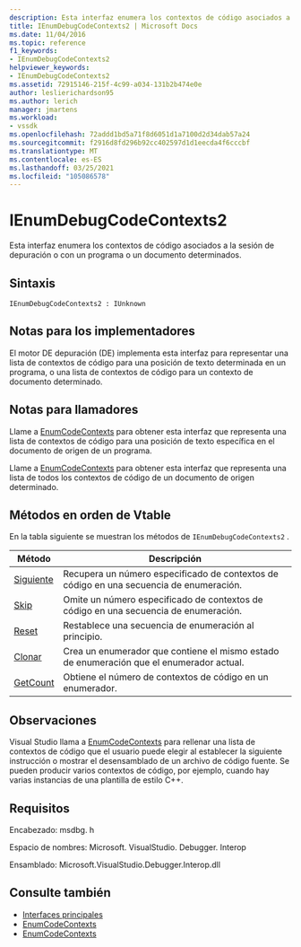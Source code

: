 ```yaml
---
description: Esta interfaz enumera los contextos de código asociados a la sesión de depuración o con un programa o un documento determinados.
title: IEnumDebugCodeContexts2 | Microsoft Docs
ms.date: 11/04/2016
ms.topic: reference
f1_keywords:
- IEnumDebugCodeContexts2
helpviewer_keywords:
- IEnumDebugCodeContexts2
ms.assetid: 72915146-215f-4c99-a034-131b2b474e0e
author: leslierichardson95
ms.author: lerich
manager: jmartens
ms.workload:
- vssdk
ms.openlocfilehash: 72addd1bd5a71f8d6051d1a7100d2d34dab57a24
ms.sourcegitcommit: f2916d8fd296b92cc402597d1d1eecda4f6cccbf
ms.translationtype: MT
ms.contentlocale: es-ES
ms.lasthandoff: 03/25/2021
ms.locfileid: "105086578"
---
```

# <a name="ienumdebugcodecontexts2"></a>IEnumDebugCodeContexts2
Esta interfaz enumera los contextos de código asociados a la sesión de depuración o con un programa o un documento determinados.

## <a name="syntax"></a>Sintaxis

```
IEnumDebugCodeContexts2 : IUnknown
```

## <a name="notes-for-implementers"></a>Notas para los implementadores
 El motor DE depuración (DE) implementa esta interfaz para representar una lista de contextos de código para una posición de texto determinada en un programa, o una lista de contextos de código para un contexto de documento determinado.

## <a name="notes-for-callers"></a>Notas para llamadores
 Llame a [EnumCodeContexts](../../../extensibility/debugger/reference/idebugprogram2-enumcodecontexts.md) para obtener esta interfaz que representa una lista de contextos de código para una posición de texto específica en el documento de origen de un programa.

 Llame a [EnumCodeContexts](../../../extensibility/debugger/reference/idebugdocumentcontext2-enumcodecontexts.md) para obtener esta interfaz que representa una lista de todos los contextos de código de un documento de origen determinado.

## <a name="methods-in-vtable-order"></a>Métodos en orden de Vtable
 En la tabla siguiente se muestran los métodos de `IEnumDebugCodeContexts2` .

|Método|Descripción|
|------------|-----------------|
|[Siguiente](../../../extensibility/debugger/reference/ienumdebugcodecontexts2-next.md)|Recupera un número especificado de contextos de código en una secuencia de enumeración.|
|[Skip](../../../extensibility/debugger/reference/ienumdebugcodecontexts2-skip.md)|Omite un número especificado de contextos de código en una secuencia de enumeración.|
|[Reset](../../../extensibility/debugger/reference/ienumdebugcodecontexts2-reset.md)|Restablece una secuencia de enumeración al principio.|
|[Clonar](../../../extensibility/debugger/reference/ienumdebugcodecontexts2-clone.md)|Crea un enumerador que contiene el mismo estado de enumeración que el enumerador actual.|
|[GetCount](../../../extensibility/debugger/reference/ienumdebugcodecontexts2-getcount.md)|Obtiene el número de contextos de código en un enumerador.|

## <a name="remarks"></a>Observaciones
 Visual Studio llama a [EnumCodeContexts](../../../extensibility/debugger/reference/idebugprogram2-enumcodecontexts.md) para rellenar una lista de contextos de código que el usuario puede elegir al establecer la siguiente instrucción o mostrar el desensamblado de un archivo de código fuente. Se pueden producir varios contextos de código, por ejemplo, cuando hay varias instancias de una plantilla de estilo C++.

## <a name="requirements"></a>Requisitos
 Encabezado: msdbg. h

 Espacio de nombres: Microsoft. VisualStudio. Debugger. Interop

 Ensamblado: Microsoft.VisualStudio.Debugger.Interop.dll

## <a name="see-also"></a>Consulte también
- [Interfaces principales](../../../extensibility/debugger/reference/core-interfaces.md)
- [EnumCodeContexts](../../../extensibility/debugger/reference/idebugprogram2-enumcodecontexts.md)
- [EnumCodeContexts](../../../extensibility/debugger/reference/idebugdocumentcontext2-enumcodecontexts.md)
